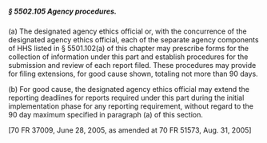 ##### § 5502.105 Agency procedures. #####

(a) The designated agency ethics official or, with the concurrence of the designated agency ethics official, each of the separate agency components of HHS listed in § 5501.102(a) of this chapter may prescribe forms for the collection of information under this part and establish procedures for the submission and review of each report filed. These procedures may provide for filing extensions, for good cause shown, totaling not more than 90 days.

(b) For good cause, the designated agency ethics official may extend the reporting deadlines for reports required under this part during the initial implementation phase for any reporting requirement, without regard to the 90 day maximum specified in paragraph (a) of this section.

[70 FR 37009, June 28, 2005, as amended at 70 FR 51573, Aug. 31, 2005]